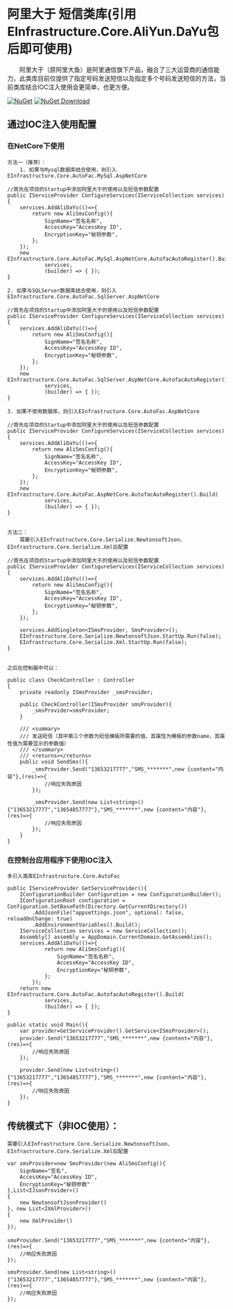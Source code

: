 # 阿里大于 短信类库(引用EInfrastructure.Core.AliYun.DaYu包后即可使用)

&emsp;&emsp;阿里大于（原阿里大鱼）是阿里通信旗下产品，融合了三大运营商的通信能力，此类库目前仅提供了指定号码发送短信以及指定多个号码发送短信的方法，当前类库结合IOC注入使用会更简单，也更方便。

[![NuGet](https://img.shields.io/nuget/v/EInfrastructure.Core.AliYun.DaYu.svg?style=flat-square)](https://www.nuget.org/packages/EInfrastructure.Core.AliYun.DaYu)
[![NuGet Download](https://img.shields.io/nuget/dt/EInfrastructure.Core.AliYun.DaYu.svg?style=flat-square)](https://www.nuget.org/packages/EInfrastructure.Core.AliYun.DaYu)

## 通过IOC注入使用配置

### 在NetCore下使用

    方法一（推荐）：
        1. 如果与Mysql数据库结合使用，则引入EInfrastructure.Core.AutoFac.MySql.AspNetCore

    //首先在项目的Startup中添加阿里大于的使用以及短信参数配置
    public IServiceProvider ConfigureServices(IServiceCollection services)
    {
        services.AddAliDaYu(()=>{
            return new AliSmsConfig(){
                SignName="签名名称",
                AccessKey="AccessKey ID",
                EncryptionKey="秘钥参数",
            };
        });
        new EInfrastructure.Core.AutoFac.MySql.AspNetCore.AutofacAutoRegister().Build(
                services,
                (builder) => { });
    }

    2. 如果与SQLServer数据库结合使用，则引入EInfrastructure.Core.AutoFac.SqlServer.AspNetCore
    
    //首先在项目的Startup中添加阿里大于的使用以及短信参数配置
    public IServiceProvider ConfigureServices(IServiceCollection services)
    {
        services.AddAliDaYu(()=>{
            return new AliSmsConfig(){
                SignName="签名名称",
                AccessKey="AccessKey ID",
                EncryptionKey="秘钥参数",
            };
        });
        new EInfrastructure.Core.AutoFac.SqlServer.AspNetCore.AutofacAutoRegister().Build(
                services,
                (builder) => { });
    }

    3. 如果不使用数据库，则引入EInfrastructure.Core.AutoFac.AspNetCore

    //首先在项目的Startup中添加阿里大于的使用以及短信参数配置
    public IServiceProvider ConfigureServices(IServiceCollection services)
    {
        services.AddAliDaYu(()=>{
            return new AliSmsConfig(){
                SignName="签名名称",
                AccessKey="AccessKey ID",
                EncryptionKey="秘钥参数",
            };
        });
        new EInfrastructure.Core.AutoFac.AspNetCore.AutofacAutoRegister().Build(
                services,
                (builder) => { });
    }


    方法二：
        需要引入EInfrastructure.Core.Serialize.NewtonsoftJson、EInfrastructure.Core.Serialize.Xml后配置

    //首先在项目的Startup中添加阿里大于的使用以及短信参数配置
    public IServiceProvider ConfigureServices(IServiceCollection services)
    {
        services.AddAliDaYu(()=>{
            return new AliSmsConfig(){
                SignName="签名名称",
                AccessKey="AccessKey ID",
                EncryptionKey="秘钥参数",
            };
        });

        services.AddSingleton<ISmsProvider, SmsProvider>();
        EInfrastructure.Core.Serialize.NewtonsoftJson.StartUp.Run(false);
        EInfrastructure.Core.Serialize.Xml.StartUp.Run(false);
    }


    之后在控制器中可以：

    public class CheckController : Controller
    {
        private readonly ISmsProvider _smsProvider;

        public CheckController(ISmsProvider smsProvider){
            _smsProvider=smsProvider;
        }

        /// <summary>
        /// 发送短信（其中第三个参数为短信模板所需要的值，其属性为模板的参数name，其属性值为需要显示的参数值）
        /// </summary>
        /// <returns></returns>
        public void SendSms(){
            _smsProvider.Send("13653217777","SMS_*******",new {content="内容"},(res)=>{
                //响应失败原因
            });

            _smsProvider.Send(new List<string>(){"13653217777","13654857777"},"SMS_*******",new {content="内容"},(res)=>{
                //响应失败原因
            });
        }
    }

### 在控制台应用程序下使用IOC注入

    多引入类库EInfrastructure.Core.AutoFac

    public IServiceProvider GetServiceProvider(){
        IConfigurationBuilder Configuration = new ConfigurationBuilder();
        IConfigurationRoot configuration = Configuration.SetBasePath(Directory.GetCurrentDirectory())
            .AddJsonFile("appsettings.json", optional: false, reloadOnChange: true)
            .AddEnvironmentVariables().Build();
        IServiceCollection services = new ServiceCollection();
        Assembly[] assembly = AppDomain.CurrentDomain.GetAssemblies();
        services.AddAliDaYu(()=>{
                return new AliSmsConfig(){
                    SignName="签名名称",
                    AccessKey="AccessKey ID",
                    EncryptionKey="秘钥参数",
                };
            });
        return new EInfrastructure.Core.AutoFac.AutofacAutoRegister().Build(
                services,
                (builder) => { });
    }

    public static void Main(){
        var provider=GetServiceProvider().GetService<ISmsProvider>();
        provider.Send("13653217777","SMS_*******",new {content="内容"},(res)=>{
            //响应失败原因
        });

        provider.Send(new List<string>(){"13653217777","13654857777"},"SMS_*******",new {content="内容"},(res)=>{
            //响应失败原因
        });
    }


## 传统模式下（非IOC使用）：
    
    需要引入EInfrastructure.Core.Serialize.NewtonsoftJson、EInfrastructure.Core.Serialize.Xml后配置

    var smsProvider=new SmsProvider(new AliSmsConfig(){
        SignName="签名",
        AccessKey="AccessKey ID",
        EncryptionKey="秘钥参数"
    },List<IJsonProvider>()
    {
        new NewtonsoftJsonProvider()
    }, new List<IXmlProvider>()
    {
        new XmlProvider()
    });

    smsProvider.Send("13653217777","SMS_*******",new {content="内容"},(res)=>{
        //响应失败原因
    });

    smsProvider.Send(new List<string>(){"13653217777","13654857777"},"SMS_*******",new {content="内容"},(res)=>{
        //响应失败原因
    });